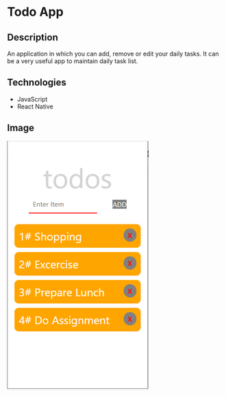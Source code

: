 # Todo App

## Description

An application in which you can add, remove or edit your daily tasks. It can be a very useful app to maintain daily task list.

## Technologies

- JavaScript
- React Native

## Image

![Todo App](TodoApp.PNG)

